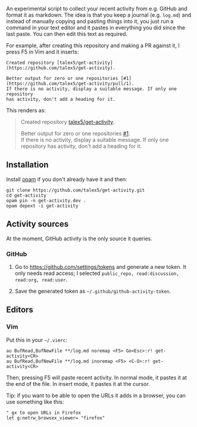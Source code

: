 An experimental script to collect your recent activity from e.g. GitHub and format it as markdown.
The idea is that you keep a journal (e.g. `log.md`) and instead of manually copying and pasting things
into it, you just run a command in your text editor and it pastes in everything you did since the last
paste. You can then edit this text as required.

For example, after creating this repository and making a PR against it, I press F5 in Vim and it inserts:

```
Created repository [talex5/get-activity](https://github.com/talex5/get-activity).

Better output for zero or one repositories [#1](https://github.com/talex5/get-activity/pull/1).  
If there is no activity, display a suitable message. If only one repository
has activity, don't add a heading for it.
```

This renders as:

> Created repository [talex5/get-activity](https://github.com/talex5/get-activity).
> 
> Better output for zero or one repositories [#1](https://github.com/talex5/get-activity/pull/1).  
> If there is no activity, display a suitable message. If only one repository
> has activity, don't add a heading for it.

## Installation

Install [opam][] if you don't already have it and then:

```
git clone https://github.com/talex5/get-activity.git
cd get-activity
opam pin -n get-activity.dev .
opam depext -i get-activity
```

## Activity sources

At the moment, GitHub activity is the only source it queries.

### GitHub

1. Go to <https://github.com/settings/tokens> and generate a new token.
   It only needs read access; I selected `public_repo, read:discussion, read:org, read:user`.

2. Save the generated token as `~/.github/github-activity-token`.

## Editors

### Vim

Put this in your `~/.vimrc`:

```
au BufRead,BufNewFile **/log.md noremap <F5> Go<Esc>:r! get-activity<CR>
au BufRead,BufNewFile **/log.md inoremap <F5> <C-O>:r! get-activity<CR>
```

Then, pressing F5 will paste recent activity.
In normal mode, it pastes it at the end of the file.
In insert mode, it pastes it at the cursor.

Tip: if you want to be able to open the URLs it adds in a browser, you can use something like this:

```vim
" gx to open URLs in Firefox
let g:netrw_browsex_viewer= "firefox"
```

[opam]: http://opam.ocaml.org/
